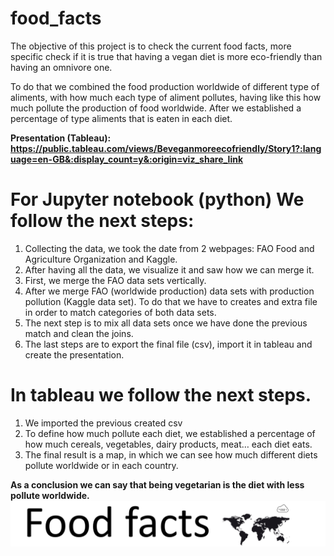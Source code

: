 # food_facts

The objective of this project is to check the current food facts, more specific check if it is true that having a vegan diet is more eco-friendly than having an omnivore one.

To do that we combined the food production worldwide of different type of aliments, with how much each type of aliment pollutes, having like this how much pollute the production of food worldwide. 
After we established a percentage of type aliments that is eaten in each diet. 

**Presentation (Tableau): https://public.tableau.com/views/Beveganmoreecofriendly/Story1?:language=en-GB&:display_count=y&:origin=viz_share_link**

# For Jupyter notebook (python) We follow the next steps:
1.	Collecting the data, we took the date from 2 webpages: FAO Food and Agriculture Organization and Kaggle.
2.	After having all the data, we visualize it and saw how we can merge it.
3.	First, we merge the FAO data sets vertically.
4.	After we merge FAO (worldwide production) data sets with production pollution (Kaggle data set).
To do that we have to creates and extra file in order to match categories of both data sets.
5.	The next step is to mix all data sets once we have done the previous match and clean the joins.
6.	The last steps are to export the final file (csv), import it in tableau and create the presentation.


# In tableau we follow the next steps.
1.	We imported the previous created csv
2.	To define how much pollute each diet, we established a percentage of how much cereals, vegetables, dairy products, meat… each diet eats.
3.	The final result is a map, in which we can see how much different diets pollute worldwide or in each country.

**As a conclusion we can say that being vegetarian is the diet with less pollute worldwide.**
![](images/food_facts.png)




